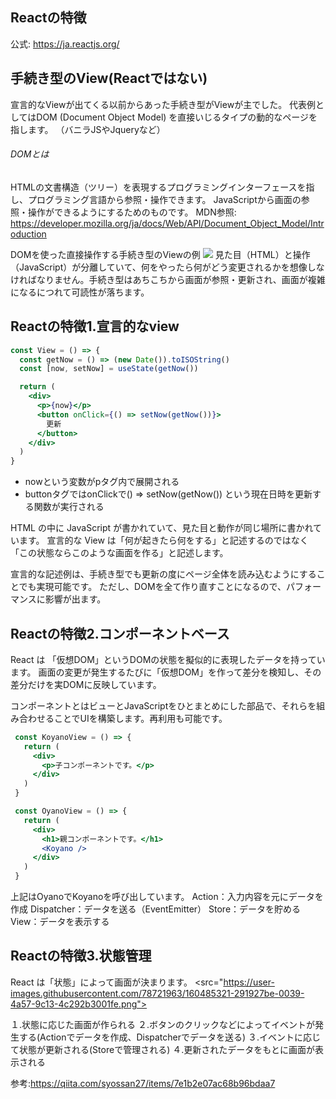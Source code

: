 ## Reactの特徴
公式: https://ja.reactjs.org/

## 手続き型のView(Reactではない)
宣言的なViewが出てくる以前からあった手続き型がViewが主でした。
代表例としてはDOM (Document Object Model) を直接いじるタイプの動的なページを指します。
（バニラJSやJqueryなど）

###### DOMとは
HTMLの文書構造（ツリー）を表現するプログラミングインターフェースを指し、プログラミング言語から参照・操作できます。
JavaScriptから画面の参照・操作ができるようにするためのものです。
MDN参照: https://developer.mozilla.org/ja/docs/Web/API/Document_Object_Model/Introduction

DOMを使った直接操作する手続き型のViewの例
<img src="https://i.gyazo.com/9284dbac092ceed522d6344724361cc2.png">
見た目（HTML）と操作（JavaScript）が分離していて、何をやったら何がどう変更されるかを想像しなければなりません。手続き型はあちこちから画面が参照・更新され、画面が複雑になるにつれて可読性が落ちます。

## Reactの特徴1.宣言的なview
```jsx
const View = () => {
  const getNow = () => (new Date()).toISOString()
  const [now, setNow] = useState(getNow())

  return (
    <div>
      <p>{now}</p>
      <button onClick={() => setNow(getNow())}>
        更新
      </button>
    </div>
  )
}
```
- nowという変数がpタグ内で展開される
- buttonタグではonClickで() => setNow(getNow()) という現在日時を更新する関数が実行される

HTML の中に JavaScript が書かれていて、見た目と動作が同じ場所に書かれています。
宣言的な View は「何が起きたら何をする」と記述するのではなく「この状態ならこのような画面を作る」と記述します。

宣言的な記述例は、手続き型でも更新の度にページ全体を読み込むようにすることでも実現可能です。
ただし、DOMを全て作り直すことになるので、パフォーマンスに影響が出ます。

## Reactの特徴2.コンポーネントベース
React は 「仮想DOM」というDOMの状態を擬似的に表現したデータを持っています。
画面の変更が発生するたびに「仮想DOM」を作って差分を検知し、その差分だけを実DOMに反映しています。

コンポーネントとはビューとJavaScriptをひとまとめにした部品で、それらを組み合わせることでUIを構築します。再利用も可能です。

```jsx
 const KoyanoView = () => {
   return (
     <div>
       <p>子コンポーネントです。</p>
     </div>
   )
 }
```
```jsx
 const OyanoView = () => {
   return (
     <div>
       <h1>親コンポーネントです。</h1>
       <Koyano />
     </div>
   )
 }
```
上記はOyanoでKoyanoを呼び出しています。
Action：入力内容を元にデータを作成
Dispatcher：データを送る（EventEmitter）
Store：データを貯める
View：データを表示する

## Reactの特徴3.状態管理
React は「状態」によって画面が決まります。
<src="https://user-images.githubusercontent.com/78721963/160485321-291927be-0039-4a57-9c13-4c292b3001fe.png">

１.状態に応じた画面が作られる
２.ボタンのクリックなどによってイベントが発生する(Actionでデータを作成、Dispatcherでデータを送る)
３.イベントに応じて状態が更新される(Storeで管理される)
４.更新されたデータをもとに画面が表示される

参考:https://qiita.com/syossan27/items/7e1b2e07ac68b96bdaa7
